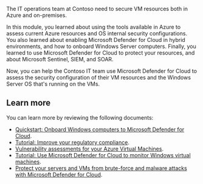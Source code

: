 The IT operations team at Contoso need to secure VM resources both in Azure and on-premises.

In this module, you learned about using the tools available in Azure to assess current Azure resources and OS internal security configurations. You also learned about enabling Microsoft Defender for Cloud in hybrid environments, and how to onboard Windows Server computers. Finally, you learned to use Microsoft Defender for Cloud to protect your resources, and about Microsoft Sentinel, SIEM, and SOAR.

Now, you can help the Contoso IT team use Microsoft Defender for Cloud to assess the security configuration of their VM resources and the Windows Server OS that's running on the VMs.

## Learn more

You can learn more by reviewing the following documents:

- [Quickstart: Onboard Windows computers to Microsoft Defender for Cloud](https://aka.ms/onboard-windows-computer?azure-portal=true).
- [Tutorial: Improve your regulatory compliance](https://aka.ms/improve-regulatory-compliance?azure-portal=true).
- [Vulnerability assessments for your Azure Virtual Machines](https://aka.ms/vulnerability-assessment-recommendations?azure-portal=true).
- [Tutorial: Use Microsoft Defender for Cloud to monitor Windows virtual machines](/azure/security/fundamentals/virtual-machines-overview).
- [Protect your servers and VMs from brute-force and malware attacks with Microsoft Defender for Cloud](https://aka.ms/secure-vms-with-security-center?azure-portal=true).
